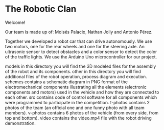 The Robotic Clan
==
Welcome!

Our team is made up of: Moisés Palacio, Nathan Jolly and Antonio Pérez. 

Together we developed a robot car that can drive autonomously. We use two motors, one for the rear wheels and one for the steering axle. An ultrasonic sensor to detect obstacles and a color sensor to detect the color of the traffic lights. We use the Arduino Uno microcontroller for our project.

models in this directory you will find the 3D modeled files for the assembly of the robot and its components.
other in this directory you will find additional files of the robot operation, process diagram and execution.
schemes contains a schematic diagram in PNG format of the electromechanical components illustrating all the elements (electronic components and motors) used in the vehicle and how they are connected to each other.
src contains code of control software for all components which were programmed to participate in the competition.
t-photos contains 2 photos of the team (an official one and one funny photo with all team members).
v-photos contains 6 photos of the vehicle (from every side, from top and bottom).
video contains the video.mp4 file with the robot driving demonstration.

